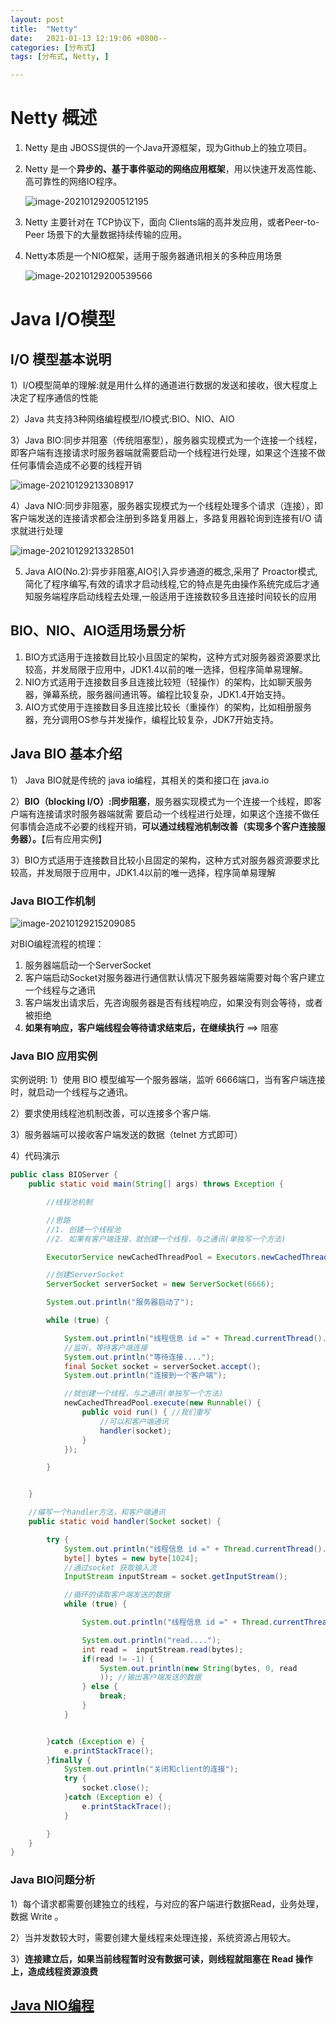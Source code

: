 ```yaml
---
layout: post
title:  "Netty"
date:   2021-01-13 12:19:06 +0800--
categories: [分布式]
tags: [分布式, Netty, ]  

---
```


# Netty 概述

1. Netty 是由 JBOSS提供的一个Java开源框架，现为Github上的独立项目。

2. Netty 是一个**异步的、基于事件驱动的网络应用框架**，用以快速开发高性能、高可靠性的网络IO程序。

   ![image-20210129200512195](/Users/silince/Develop/博客/blog_to_git/assets/imgs/image-20210129200512195.png)

3. Netty 主要针对在 TCP协议下，面向 Clients端的高并发应用，或者Peer-to-Peer 场景下的大量数据持续传输的应用。

4. Netty本质是一个NIO框架，适用于服务器通讯相关的多种应用场景

   ![image-20210129200539566](/Users/silince/Develop/博客/blog_to_git/assets/imgs/image-20210129200539566.png)

   

# Java I/O模型

## I/O 模型基本说明

1）I/O模型简单的理解:就是用什么样的通道进行数据的发送和接收，很大程度上决定了程序通信的性能

2）Java 共支持3种网络编程模型/IO模式:BIO、NIO、AIO

3）Java BIO:同步并阻塞（传统阻塞型），服务器实现模式为一个连接一个线程，即客户端有连接请求时服务器端就需要启动一个线程进行处理，如果这个连接不做任何事情会造成不必要的线程开销

![image-20210129213308917](/Users/silince/Develop/博客/blog_to_git/assets/imgs/image-20210129213308917.png)

4）Java NIO:同步非阻塞，服务器实现模式为一个线程处理多个请求（连接），即客户端发送的连接请求都会注册到多路复用器上，多路复用器轮询到连接有I/O 请求就进行处理

![image-20210129213328501](/Users/silince/Develop/博客/blog_to_git/assets/imgs/image-20210129213328501.png)

5) Java AIO(No.2):异步非阻塞,AIO引入异步通道的概念,采用了 Proactor模式,简化了程序编写,有效的请求才启动线程,它的特点是先由操作系统完成后才通知服务端程序启动线程去处理,一般适用于连接数较多且连接时间较长的应用

## BIO、NIO、AIO适用场景分析

1. BIO方式适用于连接数目比较小且固定的架构，这种方式对服务器资源要求比较高，并发局限于应用中，JDK1.4以前的唯一选择，但程序简单易理解。
2. NIO方式适用于连接数目多且连接比较短（轻操作）的架构，比如聊天服务器，弹幕系统，服务器间通讯等。编程比较复杂，JDK1.4开始支持。
3. AIO方式使用于连接数目多且连接比较长（重操作）的架构，比如相册服务器，充分调用OS参与并发操作，编程比较复杂，JDK7开始支持。



## Java BIO 基本介绍

1） Java BIO就是传统的 java io编程，其相关的类和接口在 java.io

2）**BIO（blocking I/O）:同步阻塞**，服务器实现模式为一个连接一个线程，即客户端有连接请求时服务器端就需
要启动一个线程进行处理，如果这个连接不做任何事情会造成不必要的线程开销，**可以通过线程池机制改善（实现多个客户连接服务器）。**【后有应用实例】

3）BIO方式适用于连接数目比较小且固定的架构，这种方式对服务器资源要求比较高，并发局限于应用中，JDK1.4以前的唯一选择，程序简单易理解

### Java BIO工作机制

![image-20210129215209085](/Users/silince/Develop/博客/blog_to_git/assets/imgs/image-20210129215209085.png)

对BIO编程流程的梳理：

1. 服务器端启动一个ServerSocket
2. 客户端启动Socket对服务器进行通信默认情况下服务器端需要对每个客户建立一个线程与之通讯
3. 客户端发出请求后，先咨询服务器是否有线程响应，如果没有则会等待，或者被拒绝
4. **如果有响应，客户端线程会等待请求结束后，在继续执行**  ==> 阻塞



### Java BIO 应用实例

实例说明:
1）使用 BIO 模型编写一个服务器端，监听 6666端口，当有客户端连接时，就启动一个线程与之通讯。

2）要求使用线程池机制改善，可以连接多个客户端.

3）服务器端可以接收客户端发送的数据（telnet 方式即可）

4）代码演示

```java
public class BIOServer {
    public static void main(String[] args) throws Exception {

        //线程池机制

        //思路
        //1. 创建一个线程池
        //2. 如果有客户端连接，就创建一个线程，与之通讯(单独写一个方法)

        ExecutorService newCachedThreadPool = Executors.newCachedThreadPool();

        //创建ServerSocket
        ServerSocket serverSocket = new ServerSocket(6666);

        System.out.println("服务器启动了");

        while (true) {

            System.out.println("线程信息 id =" + Thread.currentThread().getId() + " 名字=" + Thread.currentThread().getName());
            //监听，等待客户端连接
            System.out.println("等待连接....");
            final Socket socket = serverSocket.accept();
            System.out.println("连接到一个客户端");

            //就创建一个线程，与之通讯(单独写一个方法)
            newCachedThreadPool.execute(new Runnable() {
                public void run() { //我们重写
                    //可以和客户端通讯
                    handler(socket);
                }
            });

        }


    }

    //编写一个handler方法，和客户端通讯
    public static void handler(Socket socket) {

        try {
            System.out.println("线程信息 id =" + Thread.currentThread().getId() + " 名字=" + Thread.currentThread().getName());
            byte[] bytes = new byte[1024];
            //通过socket 获取输入流
            InputStream inputStream = socket.getInputStream();

            //循环的读取客户端发送的数据
            while (true) {

                System.out.println("线程信息 id =" + Thread.currentThread().getId() + " 名字=" + Thread.currentThread().getName());

                System.out.println("read....");
                int read =  inputStream.read(bytes);
                if(read != -1) {
                    System.out.println(new String(bytes, 0, read
                    )); //输出客户端发送的数据
                } else {
                    break;
                }
            }


        }catch (Exception e) {
            e.printStackTrace();
        }finally {
            System.out.println("关闭和client的连接");
            try {
                socket.close();
            }catch (Exception e) {
                e.printStackTrace();
            }

        }
    }
}
```

### Java BIO问题分析

1）每个请求都需要创建独立的线程，与对应的客户端进行数据Read，业务处理，数据 Write 。

2）当并发数较大时，需要创建大量线程来处理连接，系统资源占用较大。

3）**连接建立后，如果当前线程暂时没有数据可读，则线程就阻塞在 Read 操作上，造成线程资源浪费**



## [Java NIO编程](http://www.silince.cn/2020/09/28/Java-NIO/#java-nio-与-io-的主要区别)

